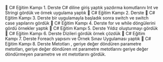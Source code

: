 📍  C# Eğitim Kampı 1. Derste C# diline giriş yaptık yazdırma komutlarını Int ve Stringi gördük ve örnek uygulama yaptık
📍  C# Eğitim Kampı 2. Derste 
📍  C# Eğitim Kampı 3. Derste bir uygulamayla başladık sonra switch ve switch case yapılarını gördük 
📍  C# Eğitim Kampı 4. Derste  for ve while döngülerini gördü örnekler yaptık
📍  C# Eğitim Kampı 5. Derste  Yıldız oluşturmayı gördük 
📍  C# Eğitim Kampı 6. Derste  Dizileri gördük örnek çözdük 
📍  C# Eğitim Kampı 7. Derste  Foreach yapısını ve Örnek Sınav Uygulaması yaptık
📍  C# Eğitim Kampı 8. Derste  Metotları , geriye değer döndüren parametre metotları, geriye değer döndüren ınt parametre metotlarını 
geriye değer döndürmeyen parametre ve ınt metotlarını gördük. 
